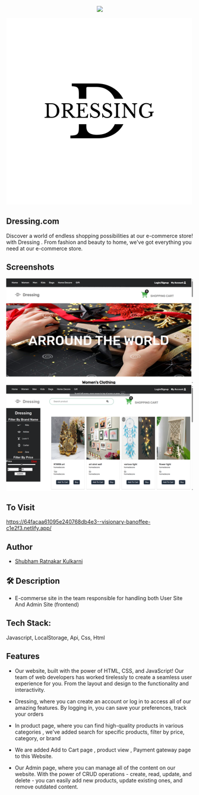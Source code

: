 
<p align="center"><img src="![Logo of the Website](Blueberryicon2.png)"></p>

![ShopOnline Logo](Blueberryicon2.png)
## Dressing.com
Discover a world of endless shopping possibilities at our e-commerce store! with Dressing . From fashion and beauty to home, we've got everything you need at our e-commerce store.


## Screenshots
![App Screenshot](<images/Screenshot (196).png>)
![App Screenshot](<images/Screenshot (197).png>)


## To Visit 
https://64facaa61095e240768db4e3--visionary-banoffee-c1e2f3.netlify.app/

## Author

- [Shubham Ratnakar Kulkarni](https://github.com/Shubham17121999)


## 🛠 Description
- E-commerse site in the team responsible for handling both User Site And Admin Site (frontend)
## Tech Stack: 
Javascript, LocalStorage, Api, Css, Html
 
## Features
- Our website, built with the power of HTML, CSS, and JavaScript! Our team of web developers has worked tirelessly to create a seamless user experience for you. From the layout and design to the functionality and interactivity.

- Dressing, where you can create an account or log in to access all of our amazing features. By logging in, you can save your preferences, track your orders

- In product page, where you can find high-quality products in various categories , we've added search for specific products, filter by price, category, or brand  

- We are added  Add to Cart page , product view , Payment gateway page to this Website.

- Our Admin page, where you can manage all of the content on our website. With the power of CRUD operations - create, read, update, and delete - you can easily add new products, update existing ones, and remove outdated content.



 

